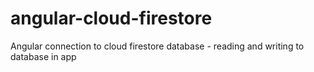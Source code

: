 # angular-cloud-firestore
Angular connection to cloud firestore database - reading and writing to database in app

